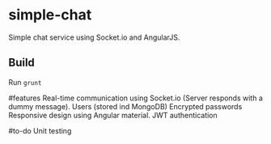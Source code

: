 # simple-chat
Simple chat service using Socket.io and AngularJS.

## Build
Run `grunt`

#features
Real-time communication using Socket.io (Server responds with a dummy message).
Users (stored ind MongoDB)
Encrypted passwords
Responsive design using Angular material.
JWT authentication 

#to-do
Unit testing

